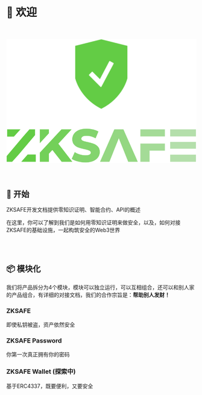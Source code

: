 # 🥳 欢迎
<br>
<br>
<div align="center"><img src="./images/zkSafe-logo.svg"></div>
<br>
<br>

## 🧳 开始
ZKSAFE开发文档提供零知识证明、智能合约、API的概述

在这里，你可以了解到我们是如何用零知识证明来做安全，以及，如何对接ZKSAFE的基础设施，一起构筑安全的Web3世界

<br>
<br>

## 📦️ 模块化
我们将产品拆分为4个模块，模块可以独立运行，可以互相组合，还可以和别人家的产品组合，有详细的对接文档，我们的合作宗旨是：**帮助别人发财！**
<br>

### ZKSAFE
即使私钥被盗，资产依然安全
<br>

### ZKSAFE Password
你第一次真正拥有你的密码
<br>

### ZKSAFE Wallet (探索中)
基于ERC4337，既要便利，又要安全
<br>
